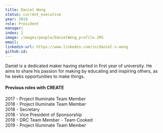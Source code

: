 ```yaml
---
title: Daniel Wong
status: current_executive
year: 2019
role: President
manager:
index: 1
image: /images/people/DanielWong_profile.JPG
email:
linkedin-url: https://www.linkedin.com/in/daniel-s-wong
github-id: 
---
```

Daniel is a dedicated maker having started in first year of university. He aims to share his passion for making by educating and inspiring others, as he seeks opportunities to make things.
<h4>Previous roles with CREATE</h4>
2017 - Project Illuminate Team Member<br>
2018 - Project Illuminate Team Member<br>
2018 - Secretary<br>
2018 - Vice President of Sponsorship<br>
2018 - DRC Team Member - Team Cooked<br>
2019 - Project Illuminate Team Member